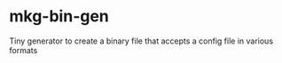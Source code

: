 # mkg-bin-gen

Tiny generator to create a binary file that accepts a config file in various formats

